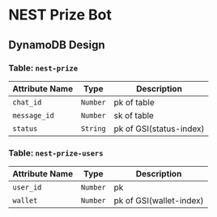 # NEST Prize Bot

## DynamoDB Design

### Table: `nest-prize`

| Attribute Name | Type     | Description             |
|----------------|----------|-------------------------|
| `chat_id`      | `Number` | pk of table             |
| `message_id`   | `Number` | sk of table             |
| `status`       | `String` | pk of GSI(status-index) |

### Table: `nest-prize-users`

| Attribute Name | Type     | Description             |
|----------------|----------|-------------------------|
| `user_id`      | `Number` | pk                      |
| `wallet`       | `Number` | pk of GSI(wallet-index) |
